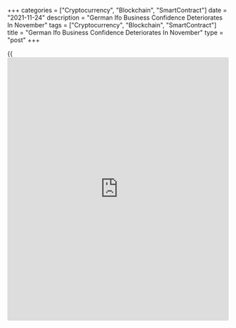 +++
categories = ["Cryptocurrency", "Blockchain", "SmartContract"]
date = "2021-11-24"
description = "German Ifo Business Confidence Deteriorates In November"
tags = ["Cryptocurrency", "Blockchain", "SmartContract"]
title = "German Ifo Business Confidence Deteriorates In November"
type = "post"
+++

{{<iframe id="large-banner" src="https://www.bounty.group/#slide=19.0" width="100%" height="600" scrolling="no" style="border: 0px solid rgb(216, 221, 230); border-radius: 3px;">}}

Germany's [business][1] sentiment weakened in November as the fourth
wave of pandemic caused expectations to fall especially in the service
sector, survey results from the ifo Institute showed on Wednesday.

The business confidence index fell to 96.5 in November from 97.7 in
October. The reading was forecast to drop to 96.6.

Companies were less satisfied with their current business situation, and
expectations became more pessimistic.

The current conditions indicator came in at 99.0, in line with
expectations, and down from 100.2 a month ago. At the same time, the
business expectations index posted 94.2 in November. The score was
expected to fall to 95.0 from October's 95.4.

Supply bottlenecks and the fourth wave of the [coronavirus][2] are
challenging German companies, Clemens Fuest, ifo President, said.

The survey suggested that the German [economy][3] was struggling even
before the recent tightening of Covid restrictions, Andrew Kenningham,
an economist at Capital Economics, said. Things will be much worse in
December as coronavirus restrictions are tightened further.

In the manufacturing sector, the ifo business climate index fell as
companies assessed their current business as considerably worse. By
contrast, their expectations brightened somewhat, especially due to
developments in the automotive industry.

According to ifo, supply bottlenecks in intermediate products and raw
materials still have a grip on the manufacturing sector and a majority
of companies plan to raise prices.

Sentiment in the service sector deteriorated noticeably in November.
Skepticism grew substantially, especially as regards expectations.
Service providers were less satisfied with their current situation as
well.

The business climate index weakened in trade reflecting greater
pessimism in companies' expectations, although they rated their current
situation as somewhat improved. The mood in retail continues to suffer
due to supply problems and prices are more likely to increase over the
coming months, the survey showed.

The business climate in the construction industry worsened slightly in
November. Following the continuous upswing of recent months,
expectations have turned more pessimistic. Companies judged their
current situation to be somewhat better.

For comments and feedback [contact](https://www.playgroundfx.com/contact/): editorial@rtt[news](https://www.letsplayfx.com/blog/forex-news-website/).com

[Economic News][3]

 **What parts of the world are seeing the best (and worst) economic
performances lately? Click[here][4] to check out our [Econ Scorecard][4]
and find out! See up-to-the-moment [ranking](https://www.playgroundfx.com/blog/crypto-exchange-ranking/)s for the best and worst
performers in [GDP][5], [unemployment rate][6], [inflation][7] and much
more.**

   1. www.rtt[news](https://www.letsplayfx.com/blog/forex-news-website/).com/Content/Business.aspx
   2. www.rtt[news](https://www.letsplayfx.com/blog/forex-news-website/).com/list/coronavirus.aspx
   3. www.rtt[news](https://www.letsplayfx.com/blog/forex-news-website/).com/Content/EconomicNews.aspx
   4. www.rtt[news](https://www.letsplayfx.com/blog/forex-news-website/).com/economic-scorecard/world-rank/unemployment-rate/highest-performance.aspx
   5. www.rtt[news](https://www.letsplayfx.com/blog/forex-news-website/).com/economic-scorecard/world-rank/GDP/highest-performance.aspx
   6. www.rtt[news](https://www.letsplayfx.com/blog/forex-news-website/).com/economic-scorecard/world-rank/unemployment-rate/lowest-performance.aspx
   7. www.rtt[news](https://www.letsplayfx.com/blog/forex-news-website/).com/economic-scorecard/world-rank/CPI/highest-performance.aspx